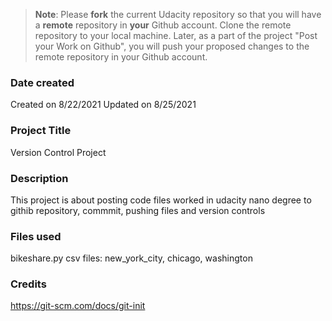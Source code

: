 >**Note**: Please **fork** the current Udacity repository so that you will have a **remote** repository in **your** Github account. Clone the remote repository to your local machine. Later, as a part of the project "Post your Work on Github", you will push your proposed changes to the remote repository in your Github account.

### Date created
Created on 8/22/2021
Updated on 8/25/2021

### Project Title
Version Control Project

### Description
This project is about posting code files worked in udacity nano degree to githib repository, commmit, pushing files and version controls

### Files used
bikeshare.py
csv files: new_york_city, chicago, washington

### Credits
https://git-scm.com/docs/git-init

